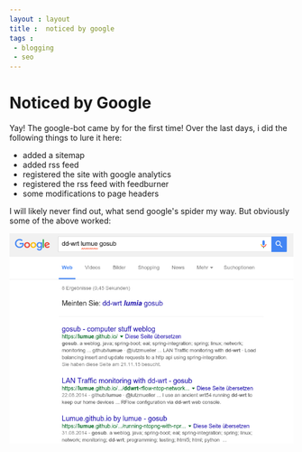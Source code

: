 ```yaml
---
layout : layout
title :  noticed by google
tags :
 - blogging
 - seo
---
```


# Noticed by Google

Yay! The google-bot came by for the first time! Over the last days, i did the following things to lure it here:

 * added a sitemap
 * added rss feed
 * registered the site with google analytics
 * registered the rss feed with feedburner
 * some modifications to page headers

I will likely never find out, what send google's spider my way. But obviously some of the above worked:

![i can find my blog on google :) ](/assets/noticed_by_google.png)
